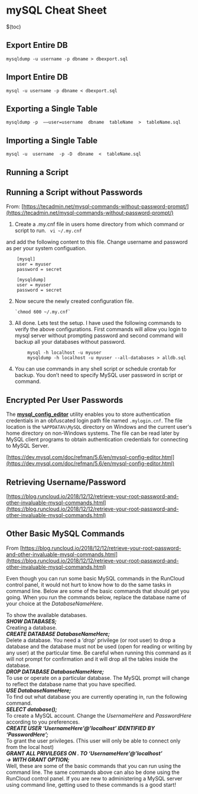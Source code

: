# mySQL Cheat Sheet

$(toc)

## Export Entire DB
`mysqldump -u username -p dbname > dbexport.sql`

## Import Entire DB
`mysql -u username -p dbname < dbexport.sql`

## Exporting a Single Table
  
`mysqldump -p  ––user=username  dbname  tableName  >  tableName.sql`

## Importing a Single Table  

`mysql -u  username  -p -D  dbname  <  tableName.sql`

## Running a Script

## Running a Script without Passwords

From: [https://tecadmin.net/mysql-commands-without-password-prompt/](https://tecadmin.net/mysql-commands-without-password-prompt/)

1. Create a .my.cnf file in users home directory from which command or script to run.
` vi ~/.my.cnf`

and add the following content to this file. Change username and password as per your system configuation.

```
    [mysql]
    user = myuser
    password = secret

	[mysqldump]
	user = myuser
	password = secret
```
2. Now secure the newly created configuration file.

       `chmod 600 ~/.my.cnf`
    
3. All done. Lets test the setup. I have used the following commands to verify the above configurations. First commands will allow you login to mysql server without prompting password and second command will backup all your databases without password.
```
		mysql -h localhost -u myuser
		mysqldump -h localhost -u myuser --all-databases > alldb.sql
```
4. You can use commands in any shell script or schedule crontab for backup. You don’t need to specify MySQL user password in script or command.

## Encrypted Per User Passwords

The  [**mysql_config_editor**](https://dev.mysql.com/doc/refman/5.6/en/mysql-config-editor.html "4.6.6 mysql_config_editor — MySQL Configuration Utility")  utility enables you to store authentication credentials in an obfuscated login path file named  `.mylogin.cnf`. The file location is the  `%APPDATA%\MySQL`  directory on Windows and the current user's home directory on non-Windows systems. The file can be read later by MySQL client programs to obtain authentication credentials for connecting to MySQL Server.

[https://dev.mysql.com/doc/refman/5.6/en/mysql-config-editor.html](https://dev.mysql.com/doc/refman/5.6/en/mysql-config-editor.html)

## Retrieving Username/Password

[https://blog.runcloud.io/2018/12/12/retrieve-your-root-password-and-other-invaluable-mysql-commands.html](https://blog.runcloud.io/2018/12/12/retrieve-your-root-password-and-other-invaluable-mysql-commands.html)

## **Other Basic MySQL Commands**

From [https://blog.runcloud.io/2018/12/12/retrieve-your-root-password-and-other-invaluable-mysql-commands.html](https://blog.runcloud.io/2018/12/12/retrieve-your-root-password-and-other-invaluable-mysql-commands.html)

Even though you can run some basic MySQL commands in the RunCloud control panel, it would not hurt to know how to do the same tasks in command line. Below are some of the basic commands that should get you going. When you run the commands below, replace the database name of your choice at the _DatabaseNameHere_.  

To show the available databases.  
**_SHOW DATABASES;_**  
Creating a database.  
**_CREATE DATABASE DatabaseNameHere;_**  
Delete a database. You need a ‘_drop_’ privilege (or root user) to drop a database and the database must not be used (open for reading or writing by any user) at the particular time. Be careful when running this command as it will not prompt for confirmation and it will drop all the tables inside the database.  
**_DROP DATABASE DatabaseNameHere;_**  
To use or operate on a particular database. The MySQL prompt will change to reflect the database name that you have specified.  
**_USE_ _DatabaseNameHere;_**  
To find out what database you are currently operating in, run the following command.  
**_SELECT database();_**  
To create a MySQL account. Change the _UsernameHere_ and _PasswordHere_ according to you preferences.  
**_CREATE USER ‘UsernameHere’@’localhost’ IDENTIFIED BY ‘PasswordHere’;_**  
To grant the user privileges. (This user will only be able to connect only from the local host)  
**_GRANT ALL PRIVILEGES ON *.* TO ‘UsernameHere’@’localhost’_**  
**_-> WITH GRANT OPTION;_**  
Well, these are some of the basic commands that you can run using the command line. The same commands above can also be done using the RunCloud control panel. If you are new to administering a MySQL server using command line, getting used to these commands is a good start!
<!--stackedit_data:
eyJoaXN0b3J5IjpbMTg0MDg3ODY1MSwtMTc5ODM1MjczNiwtMT
I1MzI5OTc4XX0=
-->
